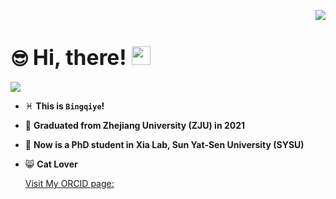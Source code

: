 <p align="right">
<a title="github" target="_blank" href="https://github.com/Bingqiye"><img src="https://img.shields.io/badge/dynamic/json?label=GitHub&suffix=%20followers&query=%24.data.totalSubs&url=https%3A%2F%2Fapi.spencerwoo.com%2Fsubstats%2F%3Fsource%3Dgithub%26queryKey%3DBingqiye&labelColor=282c34&color=353940&logo=github&longCache=true" ></a>
</p>  

# :sunglasses: <big> Hi, there! </big> <img src="https://raw.githubusercontent.com/MartinHeinz/MartinHeinz/master/wave.gif" width="30px">  
![](https://komarev.com/ghpvc/?username=Bingqiye)
* :pisces: **This is `Bingqiye`!**   
* :gift_heart: **Graduated from Zhejiang University (ZJU) in 2021**  
* :school: **Now is a PhD student in Xia Lab, Sun Yat-Sen University (SYSU)** 
* :smile_cat: **Cat Lover**

  [Visit My ORCID page:](https://orcid.org/0000-0002-2049-391X)  

